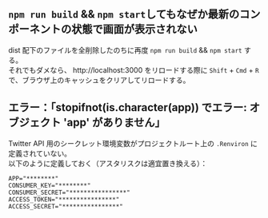 ## `npm run build` && `npm start`してもなぜか最新のコンポーネントの状態で画面が表示されない

dist 配下のファイルを全削除したのちに再度 `npm run build` && `npm start` する。\
それでもダメなら、 http://localhost:3000 をリロードする際に `Shift` + `Cmd` + `R` で、ブラウザ上のキャッシュをクリアしてリロードする。

## エラー：「stopifnot(is.character(app)) でエラー: オブジェクト 'app' がありません」

Twitter API 用のシークレット環境変数がプロジェクトルート上の `.Renviron` に定義されていない。\
 以下のように定義しておく（アスタリスクは適宜置き換える）：

```
APP="********"
CONSUMER_KEY="********"
CONSUMER_SECRET="****************"
ACCESS_TOKEN="****************"
ACCESS_SECRET="****************"
```
